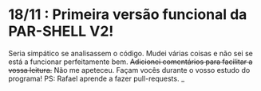 # 18/11 : Primeira versão funcional da PAR-SHELL V2!

Seria simpático se analisassem o código.
Mudei várias coisas e não sei se está a funcionar perfeitamente bem.
~~Adicionei comentários para facilitar a vossa leitura.~~ Não me apeteceu. Façam vocês durante o vosso estudo do programa! 
PS: Rafael aprende a fazer pull-requests.
_

